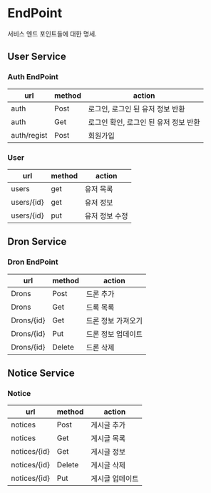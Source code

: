 # EndPoint

서비스 엔드 포인트들에 대한 명세.

## User Service

### Auth EndPoint

| url         | method | action                                |
| ----------- | ------ | ------------------------------------- |
| auth        | Post   | 로그인, 로그인 된 유저 정보 반환      |
| auth        | Get    | 로그인 확인, 로그인 된 유저 정보 반환 |
| auth/regist | Post   | 회원가입                              |

### User

| url        | method | action         |
| ---------- | ------ | -------------- |
| users      | get    | 유저 목록      |
| users/{id} | get    | 유저 정보      |
| users/{id} | put    | 유저 정보 수정 |

## Dron Service

### Dron EndPoint

| url        | method | action             |
| ---------- | ------ | ------------------ |
| Drons      | Post   | 드론 추가          |
| Drons      | Get    | 드록 목록          |
| Drons/{id} | Get    | 드론 정보 가져오기 |
| Drons/{id} | Put    | 드론 정보 업데이트 |
| Drons/{id} | Delete | 드론 삭제          |

## Notice Service

### Notice

| url          | method | action          |
| ------------ | ------ | --------------- |
| notices      | Post   | 게시글 추가     |
| notices      | Get    | 게시글 목록     |
| notices/{id} | Get    | 게시글 정보     |
| notices/{id} | Delete | 게시글 삭제     |
| notices/{id} | Put    | 게시글 업데이트 |
